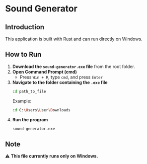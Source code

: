 # Sound Generator

## Introduction
This application is built with Rust and can run directly on Windows. 

## How to Run
1. **Download the `sound-generator.exe` file** from the root folder.
2. **Open Command Prompt (cmd)**
   - Press `Win + R`, type `cmd`, and press `Enter`
3. **Navigate to the folder containing the `.exe` file**
   ```sh
   cd path_to_file
   ```
   Example:
   ```sh
   cd C:\Users\User\Downloads
   ```
4. **Run the program**
   ```sh
   sound-generator.exe
   ```

## Note
⚠️ **This file currently runs only on Windows.**

